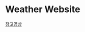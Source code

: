 # Weather Website
[참고영상](https://www.youtube.com/watch?v=YfOGfSd31A0&ab_channel=%EA%B5%AC%EB%94%94%EC%82%AC%EB%8A%94%EA%B0%9C%EB%B0%9C%EC%9E%909Diin)

##